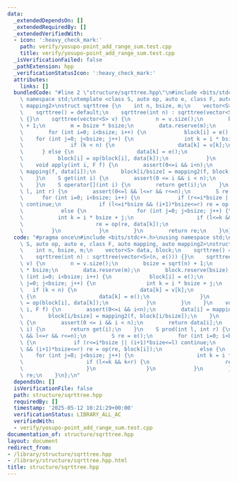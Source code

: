```yaml
---
data:
  _extendedDependsOn: []
  _extendedRequiredBy: []
  _extendedVerifiedWith:
  - icon: ':heavy_check_mark:'
    path: verify/yosupo-point_add_range_sum.test.cpp
    title: verify/yosupo-point_add_range_sum.test.cpp
  _isVerificationFailed: false
  _pathExtension: hpp
  _verificationStatusIcon: ':heavy_check_mark:'
  attributes:
    links: []
  bundledCode: "#line 2 \"structure/sqrttree.hpp\"\n#include <bits/stdc++.h>\nusing\
    \ namespace std;\ntemplate <class S, auto op, auto e, class F, auto mapping, auto\
    \ mapping2>\nstruct sqrttree {\n    int n, bsize, m;\n    vector<S> data, block;\n\
    \    sqrttree() = default;\n    sqrttree(int n) : sqrttree(vector<S>(n, e()))\
    \ {}\n    sqrttree(vector<S> v) {\n        n = v.size();\n        bsize = sqrt(n)\
    \ + 1;\n        m = bsize * bsize;\n        data.reserve(m);\n        block.reserve(bsize);\n\
    \        for (int i=0; i<bsize; i++) {\n            block[i] = e();\n        \
    \    for (int j=0; j<bsize; j++) {\n                int k = i * bsize + j;\n \
    \               if (k < n) {\n                    data[k] = v[k];\n          \
    \      } else {\n                    data[k] = e();\n                }\n     \
    \           block[i] = op(block[i], data[k]);\n            }\n        }\n    }\n\
    \    void apply(int i, F f) {\n        assert(0<=i && i<n);\n        data[i] =\
    \ mapping(f, data[i]);\n        block[i/bsize] = mapping2(f, block[i/bsize]);\n\
    \    }\n    S get(int i) {\n        assert(0 <= i && i < n);\n        return data[i];\n\
    \    }\n    S operator[](int i) {\n        return get(i);\n    }\n    S prod(int\
    \ l, int r) {\n        assert(0<=l && l<=r && r<=n);\n        S re = e();\n  \
    \      for (int i=0; i<bsize; i++) {\n            if (r<=i*bsize || (i+1)*bsize<=l)\
    \ continue;\n            if (l<=i*bsize && (i+1)*bsize<=r) re = op(re, block[i]);\n\
    \            else {\n                for (int j=0; j<bsize; j++) {\n         \
    \           int k = i * bsize + j;\n                    if (l<=k && k<r) {\n \
    \                       re = op(re, data[k]);\n                    }\n       \
    \         }\n            }\n        }\n        return re;\n    }\n};\n"
  code: "#pragma once\n#include <bits/stdc++.h>\nusing namespace std;\ntemplate <class\
    \ S, auto op, auto e, class F, auto mapping, auto mapping2>\nstruct sqrttree {\n\
    \    int n, bsize, m;\n    vector<S> data, block;\n    sqrttree() = default;\n\
    \    sqrttree(int n) : sqrttree(vector<S>(n, e())) {}\n    sqrttree(vector<S>\
    \ v) {\n        n = v.size();\n        bsize = sqrt(n) + 1;\n        m = bsize\
    \ * bsize;\n        data.reserve(m);\n        block.reserve(bsize);\n        for\
    \ (int i=0; i<bsize; i++) {\n            block[i] = e();\n            for (int\
    \ j=0; j<bsize; j++) {\n                int k = i * bsize + j;\n             \
    \   if (k < n) {\n                    data[k] = v[k];\n                } else\
    \ {\n                    data[k] = e();\n                }\n                block[i]\
    \ = op(block[i], data[k]);\n            }\n        }\n    }\n    void apply(int\
    \ i, F f) {\n        assert(0<=i && i<n);\n        data[i] = mapping(f, data[i]);\n\
    \        block[i/bsize] = mapping2(f, block[i/bsize]);\n    }\n    S get(int i)\
    \ {\n        assert(0 <= i && i < n);\n        return data[i];\n    }\n    S operator[](int\
    \ i) {\n        return get(i);\n    }\n    S prod(int l, int r) {\n        assert(0<=l\
    \ && l<=r && r<=n);\n        S re = e();\n        for (int i=0; i<bsize; i++)\
    \ {\n            if (r<=i*bsize || (i+1)*bsize<=l) continue;\n            if (l<=i*bsize\
    \ && (i+1)*bsize<=r) re = op(re, block[i]);\n            else {\n            \
    \    for (int j=0; j<bsize; j++) {\n                    int k = i * bsize + j;\n\
    \                    if (l<=k && k<r) {\n                        re = op(re, data[k]);\n\
    \                    }\n                }\n            }\n        }\n        return\
    \ re;\n    }\n};\n"
  dependsOn: []
  isVerificationFile: false
  path: structure/sqrttree.hpp
  requiredBy: []
  timestamp: '2025-05-12 10:21:29+00:00'
  verificationStatus: LIBRARY_ALL_AC
  verifiedWith:
  - verify/yosupo-point_add_range_sum.test.cpp
documentation_of: structure/sqrttree.hpp
layout: document
redirect_from:
- /library/structure/sqrttree.hpp
- /library/structure/sqrttree.hpp.html
title: structure/sqrttree.hpp
---
```

